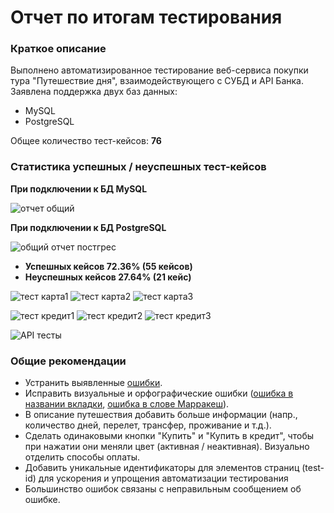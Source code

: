 # Отчет по итогам тестирования

### Краткое описание

Выполнено автоматизированное тестирование веб-сервиса покупки тура "Путешествие дня", взаимодействующего с СУБД и API Банка.
Заявлена поддержка двух баз данных:
* MySQL
* PostgreSQL

Общее количество тест-кейсов: **76**

### Статистика успешных / неуспешных тест-кейсов

**При подключении к БД MySQL**

![отчет общий](https://user-images.githubusercontent.com/107769528/211614712-456ff03d-dc9d-42b5-aec0-937a4cfd3e02.png)


**При подключении к БД PostgreSQL**

![общий отчет постгрес](https://user-images.githubusercontent.com/107769528/211830498-d1d3e128-0f6d-4680-81e5-06114c6483e7.png)

* **Успешных кейсов 72.36% (55 кейсов)**
* **Неуспешных кейсов 27.64% (21 кейс)**

![тест карта1](https://user-images.githubusercontent.com/107769528/211615219-b4778cf1-96a8-4e33-af9f-ba857df26893.png)
![тест карта2](https://user-images.githubusercontent.com/107769528/211615241-828b1462-a05f-4c70-8bd0-a97ffed6aa60.png)
![тест карта3](https://user-images.githubusercontent.com/107769528/211615257-575604f7-f208-4301-9e7d-6dde1ef2a6a3.png)

![тест кредит1](https://user-images.githubusercontent.com/107769528/211615290-c503c42d-41f3-4f2b-941f-11e8e44a3d87.png)
![тест кредит2](https://user-images.githubusercontent.com/107769528/211615307-a046b70f-9845-4069-b2e8-6b111554175e.png)
![тест кредит3](https://user-images.githubusercontent.com/107769528/211615325-86fe00d0-22b6-4765-9d13-07e533673970.png)

![API тесты](https://user-images.githubusercontent.com/107769528/211363868-e5e2c9c6-9348-435a-8395-43cf58909559.png)

### Общие рекомендации
* Устранить выявленные [ошибки](https://github.com/okorskova/QA-DIPLOMA/issues).
* Исправить визуальные и орфографические ошибки ([ошибка в названии вкладки](https://github.com/okorskova/QA-DIPLOMA/issues/1), [ошибка в слове Марракеш](https://github.com/okorskova/QA-DIPLOMA/issues/2)).
* В описание путешествия добавить больше информации (напр., количество дней, перелет, трансфер, проживание и т.д.).
* Сделать одинаковыми кнопки "Купить" и "Купить в кредит", чтобы при нажатии они меняли цвет (активная / неактивная). Визуально отделить способы оплаты.
* Добавить уникальные идентификаторы для элементов страниц (test-id) для ускорения и упрощения автоматизации тестирования
* Большинство ошибок связаны с неправильным сообщением об ошибке.
